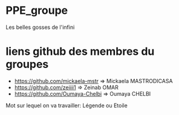 # PPE_groupe
Les belles gosses de l'infini
# liens github des membres du groupes 
- https://github.com/mickaela-mstr => Mickaela MASTRODICASA
- https://github.com/zeiiii1 => Zeinab OMAR 
- https://github.com/Oumaya-Chelbi => Oumaya CHELBI

Mot sur lequel on va travailler: Légende ou Etoile

